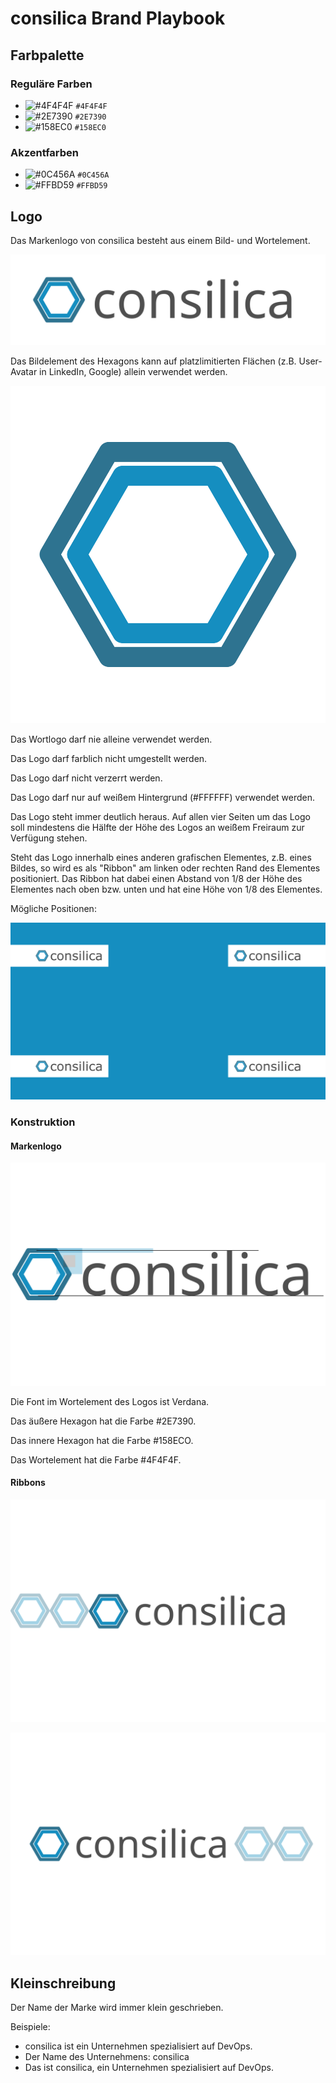 # consilica Brand Playbook

## Farbpalette

### Reguläre Farben

- ![#4F4F4F](https://placehold.co/100x100/4f4f4f/4f4f4f.png) `#4F4F4F`
- ![#2E7390](https://placehold.co/100x100/2e7390/2e7390.png) `#2E7390`
- ![#158EC0](https://placehold.co/100x100/158ec0/158ec0.png) `#158EC0`

### Akzentfarben

- ![#0C456A](https://placehold.co/100x100/0C456A/0C456A.png) `#0C456A`
- ![#FFBD59](https://placehold.co/100x100/FFBD59/FFBD59.png) `#FFBD59`

## Logo

Das Markenlogo von consilica besteht aus einem Bild- und Wortelement.

![Alt text](/images/2023-consilica-logo.svg "Optional title")


Das Bildelement des Hexagons kann auf platzlimitierten Flächen (z.B. User-Avatar in LinkedIn, Google) allein verwendet werden.

![Alt text](/images/2023-consilica-logo-hexagon.svg "Optional title")

Das Wortlogo darf nie alleine verwendet werden.

Das Logo darf farblich nicht umgestellt werden.

Das Logo darf nicht verzerrt werden.

Das Logo darf nur auf weißem Hintergrund (#FFFFFF) verwendet werden.

Das Logo steht immer deutlich heraus. Auf allen vier Seiten um das Logo soll mindestens die Hälfte der Höhe des Logos an weißem Freiraum zur Verfügung stehen. 

Steht das Logo innerhalb eines anderen grafischen Elementes, z.B. eines Bildes, so wird es als "Ribbon" am linken oder rechten Rand des Elementes positioniert. Das Ribbon hat dabei einen Abstand von 1/8 der Höhe des Elementes nach oben bzw. unten und hat eine Höhe von 1/8 des Elementes.

Mögliche Positionen:

![Alt text](/images/logo-ribbon-positions.png "Optional title")


### Konstruktion

#### Markenlogo

![Alt text](/images/2023-consilica-logo-design.svg "Optional title")

Die Font im Wortelement des Logos ist Verdana.

Das äußere Hexagon hat die Farbe #2E7390.

Das innere Hexagon hat die Farbe #158ECO.

Das Wortelement hat die Farbe #4F4F4F.

#### Ribbons

![Alt text](/images/2023-consilica-logo-ribbon-left-design.svg "Optional title")

![Alt text](/images/2023-consilica-logo-ribbon-right-design.svg "Optional title")

## Kleinschreibung

Der Name der Marke wird immer klein geschrieben.

Beispiele:
* consilica ist ein Unternehmen spezialisiert auf DevOps.
* Der Name des Unternehmens: consilica
* Das ist consilica, ein Unternehmen spezialisiert auf DevOps.


